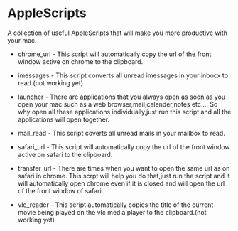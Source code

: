 AppleScripts
============

A collection of useful AppleScripts that will make you more productive with your mac.


* chrome_url - This script will automatically copy the url of the front window active on chrome to the clipboard.

* imessages - This script converts all unread imessages in your inbocx to read.(not working yet)

* launcher - There are applications that you always open as soon as you open your mac such as a web browser,mail,calender,notes etc....
So why open all these applications individually,just run this script and all the applications will open together.

* mail_read - This script coverts all unread mails in your mailbox to read.

* safari_url - This script will automatically copy the url of the front window active on safari to the clipboard.

* transfer_url - There are times when you want to open the same url as on safari in chrome.
This scrpt will help you do that,just run the script and it will automatically open chrome even if it is closed and will open the url of the front window of safari.

* vlc_reader - This script automatically copies the title of the current movie being played on the vlc media player to the clipboard.(not working yet)
